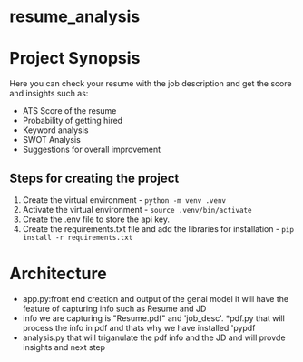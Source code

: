 # resume_analysis
# Project Synopsis
Here you can check your resume with the job description and get the score and insights such as:
* ATS Score of the resume
* Probability of getting hired
* Keyword analysis
* SWOT Analysis
* Suggestions for overall improvement

## Steps for creating the project
1. Create the virtual environment - `python -m venv .venv`
2. Activate the virtual environment - `source .venv/bin/activate`
3. Create the .env file to store the api key.
4. Create the requirements.txt file and add the libraries for installation - `pip install -r requirements.txt`


# Architecture 
* app.py:front end creation and output of the genai model 
it will have the feature of capturing info such as Resume and JD 
* info we are capturing is "Resume.pdf" and 'job_desc'.
*pdf.py that will process the info in pdf and thats why we have installed 'pypdf
* analysis.py that will triganulate the pdf info and the JD and will provde insights and next step 